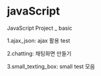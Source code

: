 # javaScript
JavaScript Project _ basic

 1.ajax_json: ajax 활용 test

 2.chatting: 채팅화면 만들기

 3.small_texting_box: small test 모음
